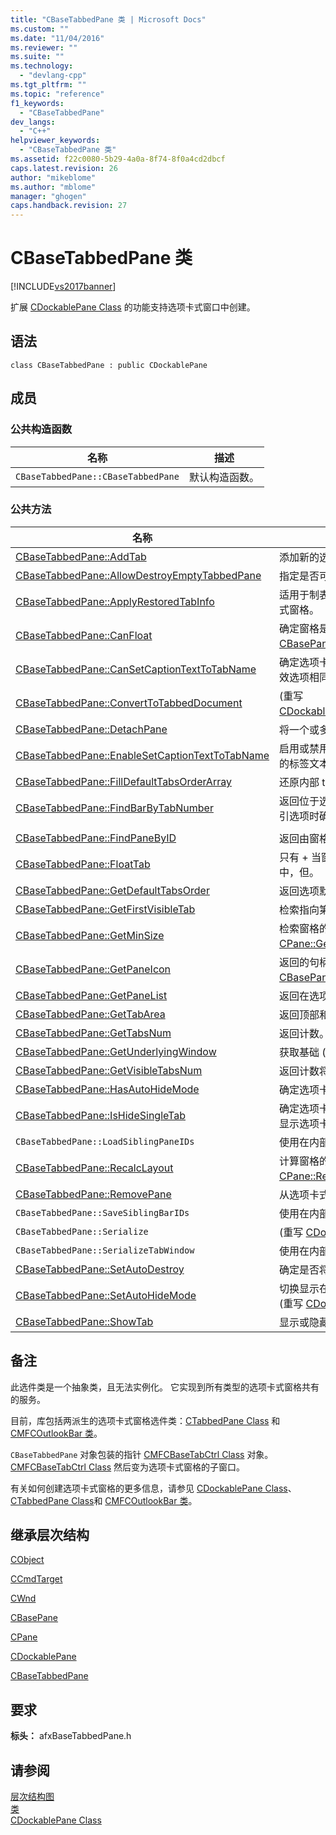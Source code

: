 ```yaml
---
title: "CBaseTabbedPane 类 | Microsoft Docs"
ms.custom: ""
ms.date: "11/04/2016"
ms.reviewer: ""
ms.suite: ""
ms.technology: 
  - "devlang-cpp"
ms.tgt_pltfrm: ""
ms.topic: "reference"
f1_keywords: 
  - "CBaseTabbedPane"
dev_langs: 
  - "C++"
helpviewer_keywords: 
  - "CBaseTabbedPane 类"
ms.assetid: f22c0080-5b29-4a0a-8f74-8f0a4cd2dbcf
caps.latest.revision: 26
author: "mikeblome"
ms.author: "mblome"
manager: "ghogen"
caps.handback.revision: 27
---
```

# CBaseTabbedPane 类
[!INCLUDE[vs2017banner](../../assembler/inline/includes/vs2017banner.md)]

扩展 [CDockablePane Class](../../mfc/reference/cdockablepane-class.md) 的功能支持选项卡式窗口中创建。  
  
## 语法  
  
```  
class CBaseTabbedPane : public CDockablePane  
```  
  
## 成员  
  
### 公共构造函数  
  
|名称|描述|  
|--------|--------|  
|`CBaseTabbedPane::CBaseTabbedPane`|默认构造函数。|  
  
### 公共方法  
  
|名称|描述|  
|--------|--------|  
|[CBaseTabbedPane::AddTab](../Topic/CBaseTabbedPane::AddTab.md)|添加新的选项卡到一个选项卡式窗格。|  
|[CBaseTabbedPane::AllowDestroyEmptyTabbedPane](../Topic/CBaseTabbedPane::AllowDestroyEmptyTabbedPane.md)|指定是否可以销毁一个空选项卡式窗格。|  
|[CBaseTabbedPane::ApplyRestoredTabInfo](../Topic/CBaseTabbedPane::ApplyRestoredTabInfo.md)|适用于制表符设置，从该注册表加载，一个选项卡式窗格。|  
|[CBaseTabbedPane::CanFloat](../Topic/CBaseTabbedPane::CanFloat.md)|确定窗格是否可以浮动。  \(重写 [CBasePane::CanFloat](../Topic/CBasePane::CanFloat.md)。\)|  
|[CBaseTabbedPane::CanSetCaptionTextToTabName](../Topic/CBaseTabbedPane::CanSetCaptionTextToTabName.md)|确定选项卡式窗格中声明是否应显示文本的并且有效选项相同。|  
|[CBaseTabbedPane::ConvertToTabbedDocument](../Topic/CBaseTabbedPane::ConvertToTabbedDocument.md)|\(重写 [CDockablePane::ConvertToTabbedDocument](../Topic/CDockablePane::ConvertToTabbedDocument.md)。\)|  
|[CBaseTabbedPane::DetachPane](../Topic/CBaseTabbedPane::DetachPane.md)|将一个或多个停靠窗格为选项卡式 MDI 文档。|  
|[CBaseTabbedPane::EnableSetCaptionTextToTabName](../Topic/CBaseTabbedPane::EnableSetCaptionTextToTabName.md)|启用或禁用选项卡式窗格中提供了在活动选项卡上的标签文本同步标题文本。|  
|[CBaseTabbedPane::FillDefaultTabsOrderArray](../Topic/CBaseTabbedPane::FillDefaultTabsOrderArray.md)|还原内部 tab 键顺序为默认状态。|  
|[CBaseTabbedPane::FindBarByTabNumber](../Topic/CBaseTabbedPane::FindBarByTabNumber.md)|返回位于选项的窗格，如果选项卡由从零开始的索引选项时确定的。|  
|||  
|[CBaseTabbedPane::FindPaneByID](../Topic/CBaseTabbedPane::FindPaneByID.md)|返回由窗格 ID. 确定的窗格|  
|[CBaseTabbedPane::FloatTab](../Topic/CBaseTabbedPane::FloatTab.md)|只有 \+ 当窗格当前位于一个可拆的选项，浮动窗格中，但。|  
|[CBaseTabbedPane::GetDefaultTabsOrder](../Topic/CBaseTabbedPane::GetDefaultTabsOrder.md)|返回选项默认值顺序在窗格中。|  
|[CBaseTabbedPane::GetFirstVisibleTab](../Topic/CBaseTabbedPane::GetFirstVisibleTab.md)|检索指向第一个突出显示的选项。|  
|[CBaseTabbedPane::GetMinSize](../Topic/CBaseTabbedPane::GetMinSize.md)|检索窗格的最小值允许的范围。  \(重写 [CPane::GetMinSize](../Topic/CPane::GetMinSize.md)。\)|  
|[CBaseTabbedPane::GetPaneIcon](../Topic/CBaseTabbedPane::GetPaneIcon.md)|返回的句柄窗格图标。  \(重写 [CBasePane::GetPaneIcon](../Topic/CBasePane::GetPaneIcon.md)。\)|  
|[CBaseTabbedPane::GetPaneList](../Topic/CBaseTabbedPane::GetPaneList.md)|返回在选项卡式窗格包含窗格的列表。|  
|[CBaseTabbedPane::GetTabArea](../Topic/CBaseTabbedPane::GetTabArea.md)|返回顶部和底部选项区域的边框。|  
|[CBaseTabbedPane::GetTabsNum](../Topic/CBaseTabbedPane::GetTabsNum.md)|返回计数。可选窗口的选项卡。|  
|[CBaseTabbedPane::GetUnderlyingWindow](../Topic/CBaseTabbedPane::GetUnderlyingWindow.md)|获取基础 \(包装\) 选项窗口。|  
|[CBaseTabbedPane::GetVisibleTabsNum](../Topic/CBaseTabbedPane::GetVisibleTabsNum.md)|返回计数将显示选项。|  
|[CBaseTabbedPane::HasAutoHideMode](../Topic/CBaseTabbedPane::HasAutoHideMode.md)|确定选项卡式窗格是否可以切换到自动隐藏模式。|  
|[CBaseTabbedPane::IsHideSingleTab](../Topic/CBaseTabbedPane::IsHideSingleTab.md)|确定选项卡式窗格是否为隐藏的，如果只有一个将显示选项卡。|  
|`CBaseTabbedPane::LoadSiblingPaneIDs`|使用在内部在序列化时。|  
|[CBaseTabbedPane::RecalcLayout](../Topic/CBaseTabbedPane::RecalcLayout.md)|计算窗格的格式信息。  \(重写 [CPane::RecalcLayout](../Topic/CPane::RecalcLayout.md)。\)|  
|[CBaseTabbedPane::RemovePane](../Topic/CBaseTabbedPane::RemovePane.md)|从选项卡式窗格中移除窗格。|  
|`CBaseTabbedPane::SaveSiblingBarIDs`|使用在内部在序列化时。|  
|`CBaseTabbedPane::Serialize`|\(重写 [CDockablePane::Serialize](http://msdn.microsoft.com/zh-cn/09787e59-e446-4e76-894b-206d303dcfd6)。\)|  
|`CBaseTabbedPane::SerializeTabWindow`|使用在内部在序列化时。|  
|[CBaseTabbedPane::SetAutoDestroy](../Topic/CBaseTabbedPane::SetAutoDestroy.md)|确定是否将自动销毁选项卡式控制条。|  
|[CBaseTabbedPane::SetAutoHideMode](../Topic/CBaseTabbedPane::SetAutoHideMode.md)|切换显示在中的和自动隐藏模式之间的停靠窗格。  \(重写 [CDockablePane::SetAutoHideMode](../Topic/CDockablePane::SetAutoHideMode.md)。\)|  
|[CBaseTabbedPane::ShowTab](../Topic/CBaseTabbedPane::ShowTab.md)|显示或隐藏选项。|  
  
## 备注  
 此选件类是一个抽象类，且无法实例化。  它实现到所有类型的选项卡式窗格共有的服务。  
  
 目前，库包括两派生的选项卡式窗格选件类：[CTabbedPane Class](../../mfc/reference/ctabbedpane-class.md) 和 [CMFCOutlookBar 类](../../mfc/reference/cmfcoutlookbar-class.md)。  
  
 `CBaseTabbedPane` 对象包装的指针 [CMFCBaseTabCtrl Class](../../mfc/reference/cmfcbasetabctrl-class.md) 对象。  [CMFCBaseTabCtrl Class](../../mfc/reference/cmfcbasetabctrl-class.md) 然后变为选项卡式窗格的子窗口。  
  
 有关如何创建选项卡式窗格的更多信息，请参见 [CDockablePane Class](../../mfc/reference/cdockablepane-class.md)、[CTabbedPane Class](../../mfc/reference/ctabbedpane-class.md)和 [CMFCOutlookBar 类](../../mfc/reference/cmfcoutlookbar-class.md)。  
  
## 继承层次结构  
 [CObject](../../mfc/reference/cobject-class.md)  
  
 [CCmdTarget](../../mfc/reference/ccmdtarget-class.md)  
  
 [CWnd](../../mfc/reference/cwnd-class.md)  
  
 [CBasePane](../../mfc/reference/cbasepane-class.md)  
  
 [CPane](../../mfc/reference/cpane-class.md)  
  
 [CDockablePane](../../mfc/reference/cdockablepane-class.md)  
  
 [CBaseTabbedPane](../../mfc/reference/cbasetabbedpane-class.md)  
  
## 要求  
 **标头：** afxBaseTabbedPane.h  
  
## 请参阅  
 [层次结构图](../../mfc/hierarchy-chart.md)   
 [类](../../mfc/reference/mfc-classes.md)   
 [CDockablePane Class](../../mfc/reference/cdockablepane-class.md)